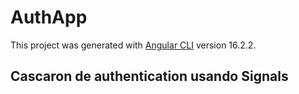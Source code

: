 # AuthApp

This project was generated with [Angular CLI](https://github.com/angular/angular-cli) version 16.2.2.

## Cascaron de authentication usando Signals



